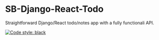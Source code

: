 # SB-Django-React-Todo

Straightforward Django/React todo/notes app with a fully functionali API.

[![Code style: black](https://img.shields.io/badge/code%20style-black-000000.svg)](https://github.com/psf/black)
